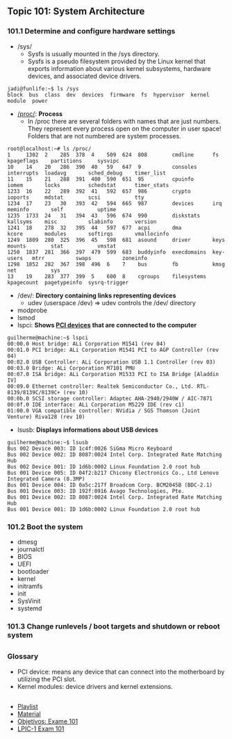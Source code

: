 ## Topic 101: System Architecture
### 101.1 Determine and configure hardware settings

- /sys/
  - Sysfs is usually mounted in the /sys directory.
  - Sysfs is a pseudo filesystem provided by the Linux kernel that exports information about various kernel subsystems, hardware devices, and associated device drivers.
``` console
jadi@funlife:~$ ls /sys
block  bus  class  dev  devices  firmware  fs  hypervisor  kernel  module  power
```
- [/proc/](https://github.com/guilhermemoraes1/commands/blob/main/fhs.md#proc): **Process**
  - In /proc there are several folders with names that are just numbers. They represent every process open on the computer in user space! Folders that are not numbered are system processes.
``` console
root@localhost:~# ls /proc/
1     1302  2    285  378  4    509  624  808        cmdline      fs          kpageflags    partitions     sysvipc
10    14    20   286  390  40   59   647  9          consoles     interrupts  loadavg       sched_debug    timer_list
11    15    21   288  391  400  590  651  95         cpuinfo      iomem       locks         schedstat      timer_stats
1233  16    22   289  392  41   592  657  986        crypto       ioports     mdstat        scsi           tty
1234  17    23   30   393  42   594  665  987        devices      irq         meminfo       self           uptime
1235  1733  24   31   394  43   596  674  990        diskstats    kallsyms    misc          slabinfo       version
1241  18    278  32   395  44   597  677  acpi       dma          kcore       modules       softirqs       vmallocinfo
1249  1809  280  325  396  45   598  681  asound     driver       keys        mounts        stat           vmstat
1250  1837  281  366  397  479  599  683  buddyinfo  execdomains  key-users   mtrr          swaps          zoneinfo
1298  1852  282  367  398  496  6    7    bus        fb           kmsg        net           sys
13    19    283  377  399  5    600  8    cgroups    filesystems  kpagecount  pagetypeinfo  sysrq-trigger
```
- /dev/: **Directory containing links representing devices**
  - udev (userspace /dev) => udev controls the /dev/ directory
- modprobe
- lsmod
- lspci: **Shows [PCI devices](#pci) that are connected to the computer**
``` console
guilherme@machine:~$ lspci
00:00.0 Host bridge: ALi Corporation M1541 (rev 04)
00:01.0 PCI bridge: ALi Corporation M1541 PCI to AGP Controller (rev 04)
00:02.0 USB Controller: ALi Corporation USB 1.1 Controller (rev 03)
00:03.0 Bridge: ALi Corporation M7101 PMU
00:07.0 ISA bridge: ALi Corporation M1533 PCI to ISA Bridge [Aladdin IV] 
00:09.0 Ethernet controller: Realtek Semiconductor Co., Ltd. RTL-8139/8139C/8139C+ (rev 10)
00:0b.0 SCSI storage controller: Adaptec AHA-2940/2940W / AIC-7871
00:0f.0 IDE interface: ALi Corporation M5229 IDE (rev c1)
01:00.0 VGA compatible controller: NVidia / SGS Thomson (Joint Venture) Riva128 (rev 10)
```
- lsusb: **Displays informations about USB devices**
``` console
guilherme@machine:~$ lsusb
Bus 002 Device 003: ID 1c4f:0026 SiGma Micro Keyboard
Bus 002 Device 002: ID 8087:0024 Intel Corp. Integrated Rate Matching Hub
Bus 002 Device 001: ID 1d6b:0002 Linux Foundation 2.0 root hub
Bus 001 Device 005: ID 04f2:b217 Chicony Electronics Co., Ltd Lenovo Integrated Camera (0.3MP)
Bus 001 Device 004: ID 0a5c:217f Broadcom Corp. BCM2045B (BDC-2.1)
Bus 001 Device 003: ID 192f:0916 Avago Technologies, Pte.
Bus 001 Device 002: ID 8087:0024 Intel Corp. Integrated Rate Matching Hub
Bus 001 Device 001: ID 1d6b:0002 Linux Foundation 2.0 root hub
```

### 101.2 Boot the system

- dmesg
- journalctl
- BIOS
- UEFI
- bootloader
- kernel
- initramfs
- init
- SysVinit
- systemd

### 101.3 Change runlevels / boot targets and shutdown or reboot system

##

### Glossary

- <a name="pci"></a> PCI device: means any device that can connect into the motherboard by utilizing the PCI slot.
- <a name="kernel-modules"></a> Kernel modules: device drivers and kernel extensions.

##

- [Playlist](https://www.youtube.com/playlist?list=PLFOYXCPEqdNUU55Xvgst8wGTWnz_sd-cj)
- [Material](https://github.com/guilhermemoraes1/all-courses/blob/main/huawei/cloud-computing/course.md)
- [Objetivos: Exame 101](https://wiki.lpi.org/wiki/LPIC-1_Objectives_V5.0(PT-BR)#Objetivos:_Exame_101)
- [LPIC-1 Exam 101](https://www.lpi.org/our-certifications/exam-101-objectives/)
